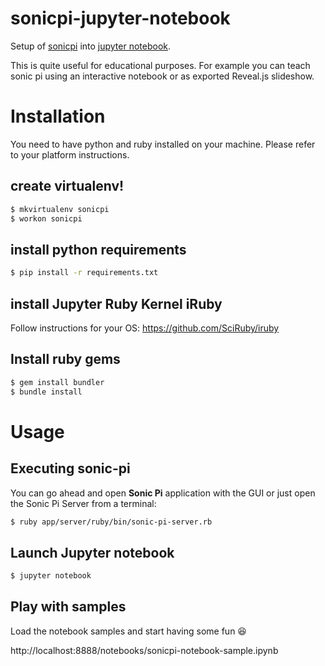 # sonicpi-jupyter-notebook
Setup of [sonicpi](http://sonic-pi.net/) into [jupyter notebook](http://jupyter.org/). 

This is quite useful for educational purposes. For example you can teach sonic pi  using an interactive notebook or as exported Reveal.js slideshow.

[comment]: <> (To see a real example, check the material for a Sonic Pi crash-course I'm doing for kids catalan language: LINK A REPO)

# Installation

You need to have python and ruby installed on your machine. Please refer to your platform instructions. 

## create virtualenv!

```bash
$ mkvirtualenv sonicpi
$ workon sonicpi
```

## install python requirements

```bash
$ pip install -r requirements.txt
```
## install Jupyter Ruby Kernel iRuby

Follow instructions for your OS: https://github.com/SciRuby/iruby

## Install ruby gems

```bash
$ gem install bundler
$ bundle install
```


# Usage

## Executing sonic-pi

You can go ahead and open __Sonic Pi__ application with the GUI or just open the Sonic Pi Server from a terminal:

```bash
$ ruby app/server/ruby/bin/sonic-pi-server.rb
```

## Launch Jupyter notebook

```bash
$ jupyter notebook
```

## Play with samples

Load the notebook samples and start having some fun 😆

http://localhost:8888/notebooks/sonicpi-notebook-sample.ipynb

